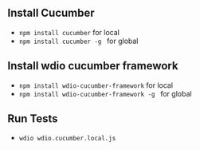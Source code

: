 ## Install Cucumber

- `npm install cucumber` for local
- `npm install cucumber -g ` for global

## Install wdio cucumber framework

- `npm install wdio-cucumber-framework` for local
- `npm install wdio-cucumber-framework -g ` for global

## Run Tests

- `wdio wdio.cucumber.local.js`

